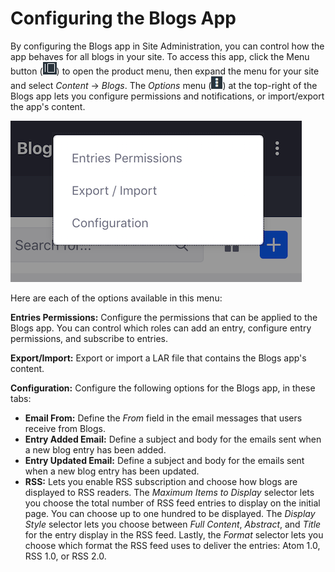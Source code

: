 # Configuring the Blogs App [](id=configuring-the-blogs-app)

By configuring the Blogs app in Site Administration, you can control how the app 
behaves for all blogs in your site. To access this app, click the Menu button 
(![Menu](../../../../images/icon-menu.png)) to open the product menu, then 
expand the menu for your site and select *Content* &rarr; *Blogs*. The *Options* 
menu 
(![Options](../../../../images/icon-options.png)) at the top-right of the Blogs 
app lets you configure permissions and notifications, or import/export the app's 
content. 

![Figure 1: You can configure the options for your site's Blogs app.](../../../../images/blog-instance-options.png)

Here are each of the options available in this menu: 

**Entries Permissions:** Configure the permissions that can be applied to the 
Blogs app. You can control which roles can add an entry, configure entry 
permissions, and subscribe to entries. 

**Export/Import:** Export or import a LAR file that contains the Blogs app's 
content. 

**Configuration:** Configure the following options for the Blogs app, in these 
tabs: 

-   **Email From:** Define the *From* field in the email messages that users
    receive from Blogs. 
-   **Entry Added Email:** Define a subject and body for the emails sent when a 
    new blog entry has been added. 
-   **Entry Updated Email:** Define a subject and body for the emails sent when 
    a new blog entry has been updated. 
-   **RSS:** Lets you enable RSS subscription and choose how blogs are displayed 
    to RSS readers. The *Maximum Items to Display* selector lets you choose the 
    total number of RSS feed entries to display on the initial page. You can 
    choose up to one hundred to be displayed. The *Display Style* selector lets 
    you choose between *Full Content*, *Abstract*, and *Title* for the entry 
    display in the RSS feed. Lastly, the *Format* selector lets you choose which 
    format the RSS feed uses to deliver the entries: Atom 1.0, RSS 1.0, or RSS 
    2.0. 
